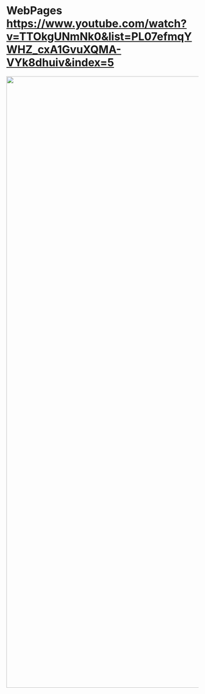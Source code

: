 # WebPages https://www.youtube.com/watch?v=TTOkgUNmNk0&list=PL07efmqYWHZ_cxA1GvuXQMA-VYk8dhuiv&index=5
<p align="center">
  <img src="preview.png" alt="preview del proyecto"  width="1600">
</p>